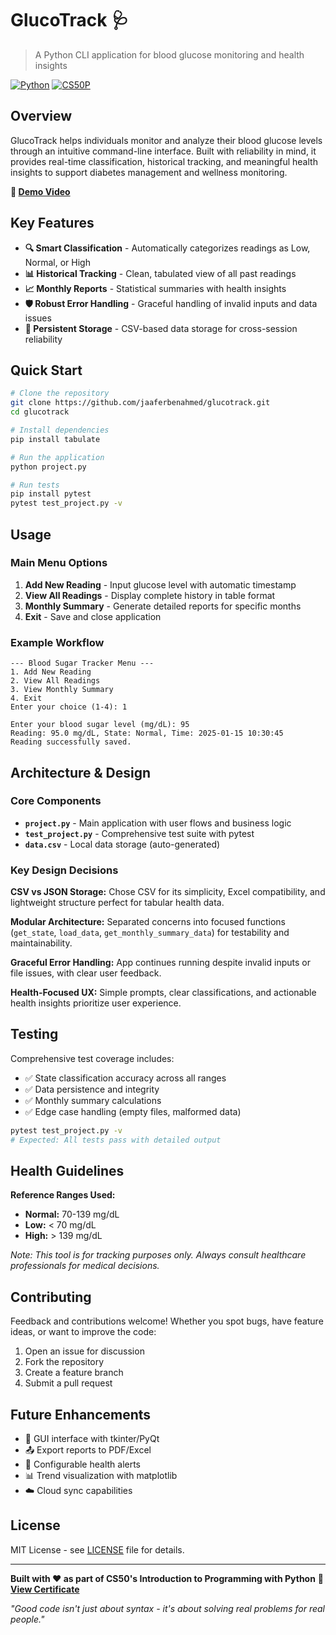 # GlucoTrack 🩺

> A Python CLI application for blood glucose monitoring and health insights

[![Python](https://img.shields.io/badge/Python-3.7+-blue.svg)](https://python.org)
[![CS50P](https://img.shields.io/badge/CS50P-Final%20Project-red.svg)](https://cs50.harvard.edu/python/)

## Overview

GlucoTrack helps individuals monitor and analyze their blood glucose levels through an intuitive command-line interface. Built with reliability in mind, it provides real-time classification, historical tracking, and meaningful health insights to support diabetes management and wellness monitoring.

**🎥 [Demo Video](https://youtu.be/y1Gnm2NCfpo)**

## Key Features

- **🔍 Smart Classification** - Automatically categorizes readings as Low, Normal, or High
- **📊 Historical Tracking** - Clean, tabulated view of all past readings  
- **📈 Monthly Reports** - Statistical summaries with health insights
- **🛡️ Robust Error Handling** - Graceful handling of invalid inputs and data issues
- **💾 Persistent Storage** - CSV-based data storage for cross-session reliability

## Quick Start

```bash
# Clone the repository
git clone https://github.com/jaaferbenahmed/glucotrack.git
cd glucotrack

# Install dependencies
pip install tabulate

# Run the application
python project.py

# Run tests
pip install pytest
pytest test_project.py -v
```

## Usage

### Main Menu Options

1. **Add New Reading** - Input glucose level with automatic timestamp
2. **View All Readings** - Display complete history in table format
3. **Monthly Summary** - Generate detailed reports for specific months
4. **Exit** - Save and close application

### Example Workflow

```
--- Blood Sugar Tracker Menu ---
1. Add New Reading
2. View All Readings  
3. View Monthly Summary
4. Exit
Enter your choice (1-4): 1

Enter your blood sugar level (mg/dL): 95
Reading: 95.0 mg/dL, State: Normal, Time: 2025-01-15 10:30:45
Reading successfully saved.
```

## Architecture & Design

### Core Components

- **`project.py`** - Main application with user flows and business logic
- **`test_project.py`** - Comprehensive test suite with pytest
- **`data.csv`** - Local data storage (auto-generated)

### Key Design Decisions

**CSV vs JSON Storage:** Chose CSV for its simplicity, Excel compatibility, and lightweight structure perfect for tabular health data.

**Modular Architecture:** Separated concerns into focused functions (`get_state`, `load_data`, `get_monthly_summary_data`) for testability and maintainability.

**Graceful Error Handling:** App continues running despite invalid inputs or file issues, with clear user feedback.

**Health-Focused UX:** Simple prompts, clear classifications, and actionable health insights prioritize user experience.

## Testing

Comprehensive test coverage includes:
- ✅ State classification accuracy across all ranges
- ✅ Data persistence and integrity 
- ✅ Monthly summary calculations
- ✅ Edge case handling (empty files, malformed data)

```bash
pytest test_project.py -v
# Expected: All tests pass with detailed output
```

## Health Guidelines

**Reference Ranges Used:**
- **Normal:** 70-139 mg/dL
- **Low:** < 70 mg/dL  
- **High:** > 139 mg/dL

*Note: This tool is for tracking purposes only. Always consult healthcare professionals for medical decisions.*

## Contributing

Feedback and contributions welcome! Whether you spot bugs, have feature ideas, or want to improve the code:

1. Open an issue for discussion
2. Fork the repository  
3. Create a feature branch
4. Submit a pull request

## Future Enhancements

- 📱 GUI interface with tkinter/PyQt
- 📤 Export reports to PDF/Excel
- 🔔 Configurable health alerts
- 📊 Trend visualization with matplotlib
- ☁️ Cloud sync capabilities

## License

MIT License - see [LICENSE](LICENSE) file for details.

---

**Built with ❤️ as part of CS50's Introduction to Programming with Python**
**📜 [View Certificate](https://certificates.cs50.io/e5b9c705-4b4a-41ea-88ea-6bc22fbb6957.pdf?size=letter)**

*"Good code isn't just about syntax - it's about solving real problems for real people."*
